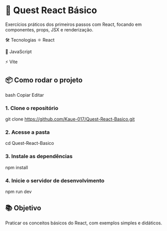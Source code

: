 # 🚀 Quest React Básico 
Exercícios práticos dos primeiros passos com React, focando em componentes, props, JSX e renderização.</p>
🛠️ Tecnologias
⚛️ React

🧠 JavaScript

⚡ Vite

## 📦 Como rodar o projeto
bash
Copiar
Editar
### 1. Clone o repositório
git clone https://github.com/Kaue-017/Quest-React-Basico.git
### 2. Acesse a pasta
cd Quest-React-Basico
### 3. Instale as dependências
npm install
### 4. Inicie o servidor de desenvolvimento
npm run dev

## 📚 Objetivo
Praticar os conceitos básicos do React, com exemplos simples e didáticos.